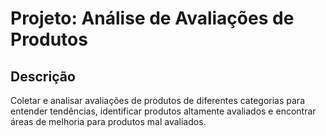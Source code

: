 # Projeto: Análise de Avaliações de Produtos

## Descrição

Coletar e analisar avaliações de produtos de diferentes categorias para entender tendências, identificar produtos altamente avaliados e encontrar áreas de melhoria para produtos mal avaliados.

